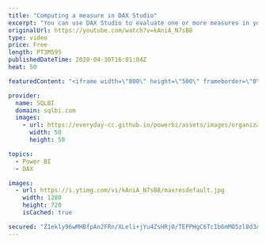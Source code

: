 ```yaml
---
title: "Computing a measure in DAX Studio"
excerpt: "You can use DAX Studio to evaluate one or more measures in your data model. This is the first step to write, test, and debug your DAX measures in a productive manner.  How to learn DAX: https://www.sqlbi.com/guides/dax/ DAX Studio: https://daxstudio.org/"
originalUrl: https://youtube.com/watch?v=kAniA_N7sB8
type: video
price: Free
length: PT3M59S
publishedDateTime: 2020-04-30T16:01:04Z
heat: 50

featuredContent: "<iframe width=\"800\" height=\"500\" frameborder=\"0\" src=\"https://www.youtube.com/embed/kAniA_N7sB8\" allow=\"accelerometer; autoplay; encrypted-media; gyroscope; picture-in-picture\" allowfullscreen></iframe>"

provider:
  name: SQLBI
  domain: sqlbi.com
  images:
    - url: https://everyday-cc.github.io/powerbi/assets/images/organizations/sqlbi.com-50x50.jpg
      width: 50
      height: 50

topics:
  - Power BI
  - DAX

images:
  - url: https://i.ytimg.com/vi/kAniA_N7sB8/maxresdefault.jpg
    width: 1280
    height: 720
    isCached: true

secured: "Z1ekly96wMHBfpAn2FRn/XLeli+jYu4ZsHRjO/TEPPHgC6TcIb6mMO5zl8d3AD5nmQLCtJa2pMVel+3Am/Poj7rCy/js4jG7AhaKFm52hGm9r4kf7XH0+4sRjsOqU0ElEp0iREPMtjV1bGONv/yJ++/XKTZP9L8qSkhWvetZ9ix/Pq9ORy8JWEP0IxmWJ9l61K/vbyBfIrPWUhPmjL3jumvKquhrJFTbW9BVujacITU+8MTyZkQpz2NKq9v63QwQMLnwxsUaqUO+dx6IpYcZJ8AJrIl4X92MFZk+gb4BLMjUwc2KBSXhIymwUwq3c+3YrYiZRkxnxTOogy5/Wj1GjlTsC1rknkVY+vFzbKWRTBEQmX2ngMOVwxETYws4WbWR14e4hfc20FkhhHgWgikBJRmD1M3S6liLQieBAt/P6tY=;2P6PrxWxy3d07bFdbDHI+Q=="
---
```



